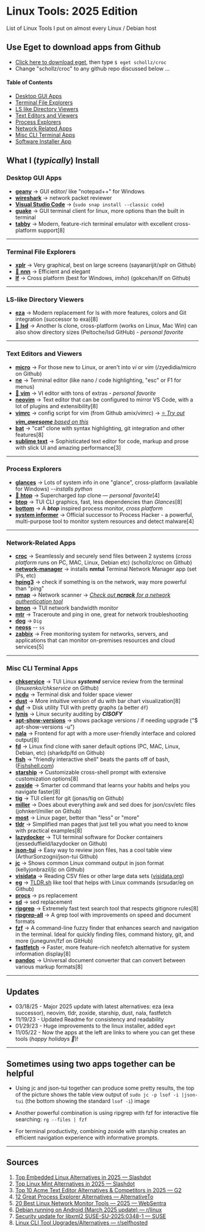 # Linux Tools: 2025 Edition

List of Linux Tools I put on almost every Linux / Debian host

## Use Eget to download apps from Github
* [Click here to download eget](https://github.com/zyedidia/eget), then type ```$ eget schollz/croc```
* Change "schollz/croc" to any github repo discussed below …


#### Table of Contents
  
  * [Desktop GUI Apps](#desktop-gui-apps)
  * [Terminal File Explorers](#terminal-file-explorers)
  * [LS like Directory Viewers](#ls-like-directory-viewers)
  * [Text Editors and Viewers](#text-editors-and-viewers)
  * [Process Explorers](#process-explorers)
  * [Network Related Apps](#network-related-apps)
  * [Misc CLI Terminal Apps](#misc-cli-terminal-apps)
  * [Software Installer App](#software-installer-app)

## What I (_typically_) Install

### Desktop GUI Apps
- [**geany**](https://www.geany.org) -> GUI editor/ like "notepad++" for Windows
- [**wireshark**](https://www.wireshark.org) -> network packet reviewer
- [**Visual Studio Code**](https://code.visualstudio.com) -> (```sudo snap install --classic code```)
- [**guake**](https://github.com/Guake/guake) -> GUI terminal client for linux, more options than the built in terminal
- [**tabby**](https://tabby.sh) -> Modern, feature-rich terminal emulator with excellent cross-platform support[8]

---
### Terminal File Explorers
- [**xplr**](https://github.com/sayanarijit/xplr) -> Very graphical, best on large screens (sayanarijit/xplr on Github)
- [🌟 **nnn**](https://github.com/jarun/nnn) -> Efficient and elegant
- [**lf**](https://github.com/gokcehan/lf) -> Cross platform (best for Windows, _imho_) (gokcehan/lf on Github)
---

### LS-like Directory Viewers 
- [**eza**](https://github.com/eza-community/eza) -> Modern replacement for ls with more features, colors and Git integration (successor to exa)[8]
- [🌟 **lsd**](https://github.com/lsd-rs/lsd) -> Another ls clone, cross-platform (works on Linux, Mac Win) can also show directory sizes (Peltoche/lsd GitHub) - _personal favorite_

----

### Text Editors and Viewers
- [**micro**](https://github.com/zyedidia/micro) -> For those new to Linux, or aren't into _vi_ or _vim_ (/zyedidia/micro on Github)
- [**ne**](https://ne.di.unimi.it) -> Terminal editor (like nano / code highlighting, "esc" or F1 for menus)
- [🌟 **vim**](https://github.com/vim/vim) -> VI editor with tons of extras - _personal favorite_
- [**neovim**](https://neovim.io) -> Text editor that can be configured to mirror VS Code, with a lot of plugins and extensibility[8]
- [**vimrc**](https://github.com/amix/vimrc) -> config script for vim (from Github amix/vimrc) -> [⭐ _Try out **vim_awesome** based on this_](https://github.com/ArthurChiao/vim_awesome)
- [**bat**](https://github.com/sharkdp/bat) -> "cat" clone with syntax highlighting, git integration and other features[8]
- [**sublime text**](https://www.sublimetext.com) -> Sophisticated text editor for code, markup and prose with slick UI and amazing performance[3]

---
### Process Explorers 
- [**glances**](https://nicolargo.github.io/glances/) -> Lots of system info in one "glance", cross-platform (available for Windows) --_installs python_
- [🌟 **htop**](https://htop.dev) -> Supercharged _top_ clone — _personal favorite_[4]
- [**btop**](https://github.com/aristocratos/btop) -> TUI CLI graphics, fast, less dependencies than _Glances_[8]
- [**bottom**](https://github.com/ClementTsang/bottom) -> A _**btop**_ inspired process monitor, _cross platform_
- [**system informer**](https://www.systeminformer.com/) -> Official successor to Process Hacker - a powerful, multi-purpose tool to monitor system resources and detect malware[4]

---
### Network-Related Apps
- [**croc**](https://github.com/schollz/croc) -> Seamlessly and securely send files between 2 systems (_cross platform_ runs on PC, MAC, Linux, Debian etc) (schollz/croc on Github)
- [**network-manager**](https://wiki.gnome.org/Projects/NetworkManager) -> installs **nmtui** Terminal Network Manager app (set IPs, etc)
- [**hping3**](https://github.com/antirez/hping) -> check if something is on the network, way more powerful than "ping"
- [**nmap**](https://nmap.org) -> Network scanner -> [_Check out **ncrack** for a network authentication tool_](https://github.com/nmap/ncrack)
- [**bmon**](https://github.com/tgraf/bmon) -> TUI network bandwidth monitor
- [**mtr**](https://www.bitwizard.nl/mtr/) -> Traceroute and ping in one, great for network troubleshooting
- [**dog**](https://github.com/ogham/dog) -> ``` Dig ```
- [**neoss**](https://github.com/PabloLec/neoss) -- ```ss```
- [**zabbix**](https://www.zabbix.com) -> Free monitoring system for networks, servers, and applications that can monitor on-premises resources and cloud services[5]
---
### Misc CLI Terminal Apps

- [**chkservice**](https://github.com/linuxenko/chkservice) -> TUI Linux _**systemd**_ service review from the terminal (_linuxenko/chkservice_ on Github)
- [**ncdu**](https://dev.yorhel.nl/ncdu) -> Terminal disk and folder space viewer
- [**dust**](https://github.com/bootandy/dust) -> More intuitive version of du with bar chart visualization[8]
- [**duf**](https://github.com/muesli/duf) -> Disk utility TUI with pretty graphs (a better ```df```)
- [**lynis**](https://cisofy.com/lynis/) -> Linux security auditing by _**CISOFY**_
- [**apt-show-versions**](https://packages.ubuntu.com/source/focal/apt-show-versions) -> shows package versions / if needing upgrade ("$ apt-show-versions -u")
- [**nala**](https://gitlab.com/volian/nala) -> Frontend for apt with a more user-friendly interface and colored output[8]
- [**fd**](https://github.com/sharkdp/fd) -> Linux find clone with saner default options (PC, MAC, Linux, Debian, etc) (sharkdp/fd on Github)
- [**fish**](https://fishshell.com) -> "friendly interactive shell" beats the pants off of bash, ([Fishshell.com](https://fishshell.com))
- [**starship**](https://starship.rs) -> Customizable cross-shell prompt with extensive customization options[8]
- [**zoxide**](https://github.com/ajeetdsouza/zoxide) -> Smarter cd command that learns your habits and helps you navigate faster[8]
- [**tig**](https://github.com/jonas/tig) -> TUI client for git (jonas/tig on Github)
- [**miller**](https://github.com/johnkerl/miller) -> Does about everything awk and sed does for json/csv/etc files (johnkerl/miller on Github) 
- [**most**](https://www.jedsoft.org/most/) -> Linux pager, better than "less" or "more"
- [**tldr**](https://tldr.sh) -> Simplified man pages that just tell you what you need to know with practical examples[8]
- [**lazydocker**](https://github.com/jesseduffield/lazydocker) -> TUI terminal software for Docker containers (jesseduffield/lazydocker on Github)
- [**json-tui**](https://github.com/ArthurSonzogni/json-tui) -> Easy way to review json files, has a cool table view (ArthurSonzogni/json-tui Github)
- [**jc**](https://github.com/kellyjonbrazil/jc) -> Shows common Linux command output in json format (kellyjonbrazil/jc on Github)
- [**visidata**](https://www.visidata.org/) -> Reading CSV files or other large data sets ([visidata.org](https://www.visidata.org/))
- [**eg**](https://github.com/srsudar/eg) -> [TLDR.sh](https://tldr.sh/) like tool that helps with Linux commands (srsudar/eg on Github)
- [**procs**](https://github.com/dalance/procs) -> ps replacement
- [**sd**](https://github.com/chmln/sd) -> sed replacement
- [**ripgrep**](https://github.com/BurntSushi/ripgrep) -> Extremely fast text search tool that respects gitignore rules[8]
- [**ripgrep-all**](https://github.com/phiresky/ripgrep-all) -> A grep tool with improvements on speed and document formats
- [**fzf**](https://github.com/junegunn/fzf) -> A command-line fuzzy finder that enhances search and navigation in the terminal. Ideal for quickly finding files, command history, git, and more (junegunn/fzf on GitHub)
- [**fastfetch**](https://github.com/fastfetch-cli/fastfetch) -> Faster, more feature-rich neofetch alternative for system information display[8]
- [**pandoc**](https://pandoc.org) -> Universal document converter that can convert between various markup formats[8]
---
## Updates
* 03/18/25 - Major 2025 update with latest alternatives: eza (exa successor), neovim, tldr, zoxide, starship, dust, nala, fastfetch
* 11/19/23 - Updated Readme for consistency and readability
* 01/29/23 - Huge improvements to the linux installer, added ```eget```
* 11/05/22 - Now the apps at the left are links to where you can get these tools (_happy holidays 🥳_)!

---
## Sometimes using two apps together can be helpful

* Using jc and json-tui together can produce some pretty results, the top of the picture shows the table view output of
```sudo jc -p lsof -i |json-tui```
(the bottom showing the standard ```lsof -i```)
image

* Another powerful combination is using ripgrep with fzf for interactive file searching:
```rg --files | fzf```

* For terminal productivity, combining zoxide with starship creates an efficient navigation experience with informative prompts.

---
## Sources
1. [Top Embedded Linux Alternatives in 2025 — Slashdot](https://slashdot.org/software/p/Embedded-Linux/alternatives)
2. [Top Linux Mint Alternatives in 2025 — Slashdot](https://slashdot.org/software/p/Linux-Mint/alternatives)
3. [Top 10 Acme Text Editor Alternatives & Competitors in 2025 — G2](https://www.g2.com/products/acme-text-editor/competitors/alternatives)
4. [12 Great Process Explorer Alternatives — AlternativeTo](https://alternativeto.net/software/process-explorer/)
5. [20 Best Linux Network Monitor Tools — 2025 — WebSentra](https://www.websentra.com/linux-network-monitor-software-and-tools/)
6. [Debian running on Android (March 2025 update) — r/linux](https://www.reddit.com/r/linux/comments/1j6iqek/debian_running_on_android_march_2025_update/)
7. [Security update for libxml2 SUSE-SU-2025:0348-1 — SUSE](https://www.suse.com/support/update/announcement/2025/suse-su-20250348-1/)
8. [Linux CLI Tool Upgrades/Alternatives — r/selfhosted](https://www.reddit.com/r/selfhosted/comments/1fg3cou/linux_cli_tool_upgradesalternatives/)
